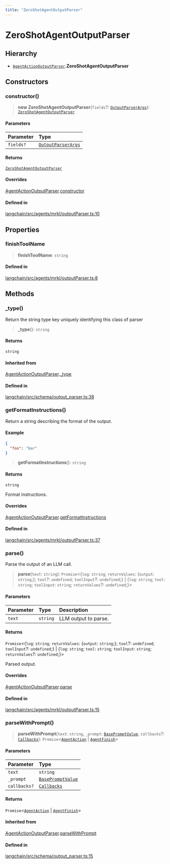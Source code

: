 ```yaml
---
title: "ZeroShotAgentOutputParser"
---
```


# ZeroShotAgentOutputParser

## Hierarchy

- [`AgentActionOutputParser`](AgentActionOutputParser.md).**ZeroShotAgentOutputParser**

## Constructors

### constructor()

> **new ZeroShotAgentOutputParser**(`fields`?: [`OutputParserArgs`](../types/OutputParserArgs.md)): [`ZeroShotAgentOutputParser`](ZeroShotAgentOutputParser.md)

#### Parameters

| Parameter | Type                                               |
| :-------- | :------------------------------------------------- |
| `fields?` | [`OutputParserArgs`](../types/OutputParserArgs.md) |

#### Returns

[`ZeroShotAgentOutputParser`](ZeroShotAgentOutputParser.md)

#### Overrides

[AgentActionOutputParser](AgentActionOutputParser.md).[constructor](AgentActionOutputParser.md#constructor)

#### Defined in

[langchain/src/agents/mrkl/outputParser.ts:10](https://github.com/hwchase17/langchainjs/blob/ddf2996/langchain/src/agents/mrkl/outputParser.ts#L10)

## Properties

### finishToolName

> **finishToolName**: `string`

#### Defined in

[langchain/src/agents/mrkl/outputParser.ts:8](https://github.com/hwchase17/langchainjs/blob/ddf2996/langchain/src/agents/mrkl/outputParser.ts#L8)

## Methods

### \_type()

Return the string type key uniquely identifying this class of parser

> **\_type**(): `string`

#### Returns

`string`

#### Inherited from

[AgentActionOutputParser](AgentActionOutputParser.md).[\_type](AgentActionOutputParser.md#_type)

#### Defined in

[langchain/src/schema/output_parser.ts:38](https://github.com/hwchase17/langchainjs/blob/ddf2996/langchain/src/schema/output_parser.ts#L38)

### getFormatInstructions()

Return a string describing the format of the output.

#### Example

```json
{
  "foo": "bar"
}
```

> **getFormatInstructions**(): `string`

#### Returns

`string`

Format instructions.

#### Overrides

[AgentActionOutputParser](AgentActionOutputParser.md).[getFormatInstructions](AgentActionOutputParser.md#getformatinstructions)

#### Defined in

[langchain/src/agents/mrkl/outputParser.ts:37](https://github.com/hwchase17/langchainjs/blob/ddf2996/langchain/src/agents/mrkl/outputParser.ts#L37)

### parse()

Parse the output of an LLM call.

> **parse**(`text`: `string`): `Promise`<\{`log`: `string`;
> `returnValues`: \{`output`: `string`;};
> `tool`?: `undefined`;
> `toolInput`?: `undefined`;} \| \{`log`: `string`;
> `tool`: `string`;
> `toolInput`: `string`;
> `returnValues`?: `undefined`;}\>

#### Parameters

| Parameter | Type     | Description          |
| :-------- | :------- | :------------------- |
| `text`    | `string` | LLM output to parse. |

#### Returns

`Promise`<\{`log`: `string`;
`returnValues`: \{`output`: `string`;};
`tool`?: `undefined`;
`toolInput`?: `undefined`;} \| \{`log`: `string`;
`tool`: `string`;
`toolInput`: `string`;
`returnValues`?: `undefined`;}\>

Parsed output.

#### Overrides

[AgentActionOutputParser](AgentActionOutputParser.md).[parse](AgentActionOutputParser.md#parse)

#### Defined in

[langchain/src/agents/mrkl/outputParser.ts:15](https://github.com/hwchase17/langchainjs/blob/ddf2996/langchain/src/agents/mrkl/outputParser.ts#L15)

### parseWithPrompt()

> **parseWithPrompt**(`text`: `string`, `_prompt`: [`BasePromptValue`](../../schema/classes/BasePromptValue.md), `callbacks`?: [`Callbacks`](../../callbacks/types/Callbacks.md)): `Promise`<[`AgentAction`](../../schema/types/AgentAction.md) \| [`AgentFinish`](../../schema/types/AgentFinish.md)\>

#### Parameters

| Parameter    | Type                                                         |
| :----------- | :----------------------------------------------------------- |
| `text`       | `string`                                                     |
| `_prompt`    | [`BasePromptValue`](../../schema/classes/BasePromptValue.md) |
| `callbacks?` | [`Callbacks`](../../callbacks/types/Callbacks.md)            |

#### Returns

`Promise`<[`AgentAction`](../../schema/types/AgentAction.md) \| [`AgentFinish`](../../schema/types/AgentFinish.md)\>

#### Inherited from

[AgentActionOutputParser](AgentActionOutputParser.md).[parseWithPrompt](AgentActionOutputParser.md#parsewithprompt)

#### Defined in

[langchain/src/schema/output_parser.ts:15](https://github.com/hwchase17/langchainjs/blob/ddf2996/langchain/src/schema/output_parser.ts#L15)
